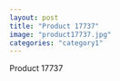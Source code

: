 ```yaml
---
layout: post
title: "Product 17737"
image: "product17737.jpg"
categories: "category1"
---
```

Product 17737
